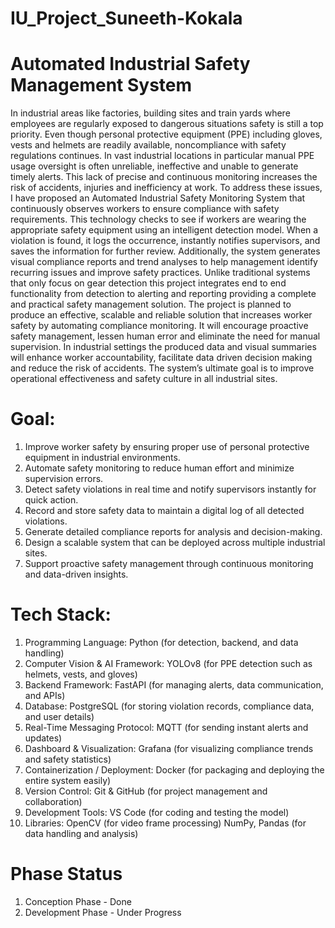 # IU_Project_Suneeth-Kokala

# Automated Industrial Safety Management System
In industrial areas like factories, building sites and train yards where employees are regularly
exposed to dangerous situations safety is still a top priority. Even though personal protective
equipment (PPE) including gloves, vests and helmets are readily available, noncompliance with
safety regulations continues. In vast industrial locations in particular manual PPE usage oversight
is often unreliable, ineffective and unable to generate timely alerts. This lack of precise and
continuous monitoring increases the risk of accidents, injuries and inefficiency at work. To address
these issues, I have proposed an Automated Industrial Safety Monitoring System that continuously
observes workers to ensure compliance with safety requirements. This technology checks to see if
workers are wearing the appropriate safety equipment using an intelligent detection model. When
a violation is found, it logs the occurrence, instantly notifies supervisors, and saves the information
for further review. Additionally, the system generates visual compliance reports and trend analyses
to help management identify recurring issues and improve safety practices. Unlike traditional
systems that only focus on gear detection this project integrates end to end functionality from
detection to alerting and reporting providing a complete and practical safety management solution.
The project is planned to produce an effective, scalable and reliable solution that increases worker
safety by automating compliance monitoring. It will encourage proactive safety management,
lessen human error and eliminate the need for manual supervision. In industrial settings the
produced data and visual summaries will enhance worker accountability, facilitate data driven
decision making and reduce the risk of accidents. The system’s ultimate goal is to improve
operational effectiveness and safety culture in all industrial sites.

# Goal:
1. Improve worker safety by ensuring proper use of personal protective equipment in industrial environments.
2. Automate safety monitoring to reduce human effort and minimize supervision errors.
3. Detect safety violations in real time and notify supervisors instantly for quick action.
4. Record and store safety data to maintain a digital log of all detected violations.
5. Generate detailed compliance reports for analysis and decision-making.
6. Design a scalable system that can be deployed across multiple industrial sites.
7. Support proactive safety management through continuous monitoring and data-driven insights.

# Tech Stack:
1. Programming Language:
Python (for detection, backend, and data handling)
2. Computer Vision & AI Framework:
YOLOv8 (for PPE detection such as helmets, vests, and gloves)
3. Backend Framework:
FastAPI (for managing alerts, data communication, and APIs)
4. Database:
PostgreSQL (for storing violation records, compliance data, and user details)
5. Real-Time Messaging Protocol:
MQTT (for sending instant alerts and updates)
6. Dashboard & Visualization:
Grafana (for visualizing compliance trends and safety statistics)
7. Containerization / Deployment:
Docker (for packaging and deploying the entire system easily)
8. Version Control:
Git & GitHub (for project management and collaboration)
9. Development Tools:
VS Code (for coding and testing the model)
10. Libraries:
OpenCV (for video frame processing)
NumPy, Pandas (for data handling and analysis)

# Phase Status
1. Conception Phase - Done
2. Development Phase - Under Progress
